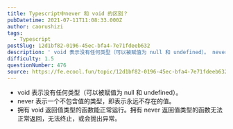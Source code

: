 ```yaml
---
title: Typescript中never 和 void 的区别？
pubDatetime: 2021-07-11T11:08:33.000Z
author: caorushizi
tags:
  - Typescript
postSlug: 12d1bf82-0196-45ec-bfa4-7e71fdeeb632
description: ' void 表示没有任何类型（可以被赋值为 null 和 undefined）。 never 表示一个不包含值的类型，即表示永远不存在的值。 拥有 void 返回值类型的函数能正常运行。拥有 never 返回值类型的函数无法正常返回，无法终止，或会抛出异常。 '
difficulty: 1.5
questionNumber: 476
source: https://fe.ecool.fun/topic/12d1bf82-0196-45ec-bfa4-7e71fdeeb632
---
```


* void 表示没有任何类型（可以被赋值为 null 和 undefined）。
* never 表示一个不包含值的类型，即表示永远不存在的值。
* 拥有 void 返回值类型的函数能正常运行。拥有 never 返回值类型的函数无法正常返回，无法终止，或会抛出异常。
